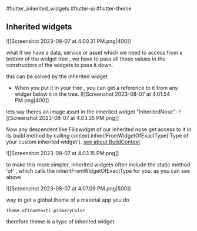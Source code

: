 
#flutter_inherited_widgets
#flutter-ui 
#flutter-theme 

## Inherited widgets

![[Screenshot 2023-08-07 at 4.00.31 PM.png|400]]

what if we have a data, service or asset which we need to access from a bottom of the widget tree , we have to pass all those values in the constructors of the widgets to pass it down.

this can be solved by the inherited widget
- When you put it in your tree , you can get a reference to it from any widget below it in the tree.
![[Screenshot 2023-08-07 at 4.01.54 PM.png|400]]


lets say theres an image asset in the inherited widget "InheritedNose"- 
![[Screenshot 2023-08-07 at 4.03.35 PM.png]]

Now any descendent like Filipwidget  of our inherited nose get access to it in its build method by calling context.inheritFromWidgetOfExactType('Type of your custom inherited widget').
[see about BuildContext](https://www.educative.io/answers/what-is-buildcontext-in-flutter)

![[Screenshot 2023-08-07 at 4.03.15 PM.png]]

to make this more simpler, Inherited widgets often include the static method 'of' , which calls the inheritFromWidgetOfExactType for you. as you can see above 

![[Screenshot 2023-08-07 at 4.07.09 PM.png|500]]

way to get a global theme of a material app you do
```
Theme.of(context).primaryColor 
```
therefore theme is a type of inherited widget.



